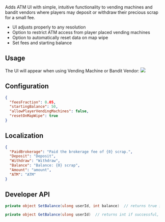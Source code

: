 Adds ATM UI with simple, intuitive functionality to vending machines and bandit vendors where players may deposit or withdraw their precious scrap for a small fee.

* UI adjusts properly to any resolution
* Option to restrict ATM access from player placed vending machines
* Option to automatically reset data on map wipe
* Set fees and starting balance


## Usage
The UI will appear when using Vending Machine or Bandit Vendor:
![](https://i.imgur.com/iQdHX7A.png)


## Configuration
```json
{
  "feesFraction": 0.05,
  "startingBalance": 50,
  "allowPlayerVendingMachines": false,
  "resetOnMapWipe": true
}
```


## Localization
```json
{
  "PaidBrokerage": "Paid the brokerage fee of {0} scrap.",
  "Deposit": "Deposit",
  "Withdraw": "Withdraw",
  "Balance": "Balance: {0} scrap",
  "Amount": "amount",
  "ATM": "ATM"
}
```


## Developer API
```csharp
private object SetBalance(ulong userId, int balance)  // returns true if successful, else null

private object GetBalance(ulong userId)  // returns int if successful, else null
```